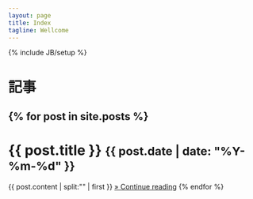 ```yaml
---
layout: page
title: Index
tagline: Wellcome
---
```

{% include JB/setup %}

# 記事
{% for post in site.posts %}
---
# {{ post.title }} <small>{{ post.date | date: "%Y-%m-%d" }}</small>
{{ post.content | split:"<!-- more -->" | first }}
<a href="{{ post.url }}">&raquo; Continue reading</a>
{% endfor %}
